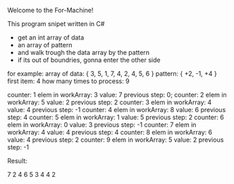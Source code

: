 Welcome to the For-Machine!

This program snipet written in C#

*	get an int array of data
*	an array of pattern
*	and walk trough the data array by the pattern
*	if its out of boundries, gonna enter the other side

for example:
array of data: { 3, 5, 1, 7, 4, 2, 4, 5, 6 }
pattern: { +2, -1, +4 }
first item: 4
how many times to process: 9

counter: 1	 elem in workArray: 3	 value: 7	previous step: 0;
counter: 2	 elem in workArray: 5	 value: 2	previous step: 2
counter: 3	 elem in workArray: 4	 value: 4	previous step: -1
counter: 4	 elem in workArray: 8	 value: 6	previous step: 4
counter: 5	 elem in workArray: 1	 value: 5	previous step: 2
counter: 6	 elem in workArray: 0	 value: 3	previous step: -1
counter: 7	 elem in workArray: 4	 value: 4	previous step: 4
counter: 8	 elem in workArray: 6	 value: 4	previous step: 2
counter: 9	 elem in workArray: 5	 value: 2	previous step: -1


Result: 

7 2 4 6 5 3 4 4 2  
